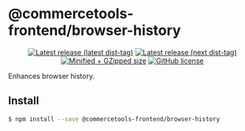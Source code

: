 # @commercetools-frontend/browser-history

<p align="center">
  <a href="https://www.npmjs.com/package/@commercetools-frontend/browser-history"><img src="https://badgen.net/npm/v/@commercetools-frontend/browser-history" alt="Latest release (latest dist-tag)" /></a> <a href="https://www.npmjs.com/package/@commercetools-frontend/browser-history"><img src="https://badgen.net/npm/v/@commercetools-frontend/browser-history/next" alt="Latest release (next dist-tag)" /></a> <a href="https://bundlephobia.com/result?p=@commercetools-frontend/browser-history"><img src="https://badgen.net/bundlephobia/minzip/@commercetools-frontend/browser-history" alt="Minified + GZipped size" /></a> <a href="https://github.com/commercetools/merchant-center-application-kit/blob/master/LICENSE"><img src="https://badgen.net/github/license/commercetools/merchant-center-application-kit" alt="GitHub license" /></a>
</p>

Enhances browser history.

## Install

```bash
$ npm install --save @commercetools-frontend/browser-history
```
